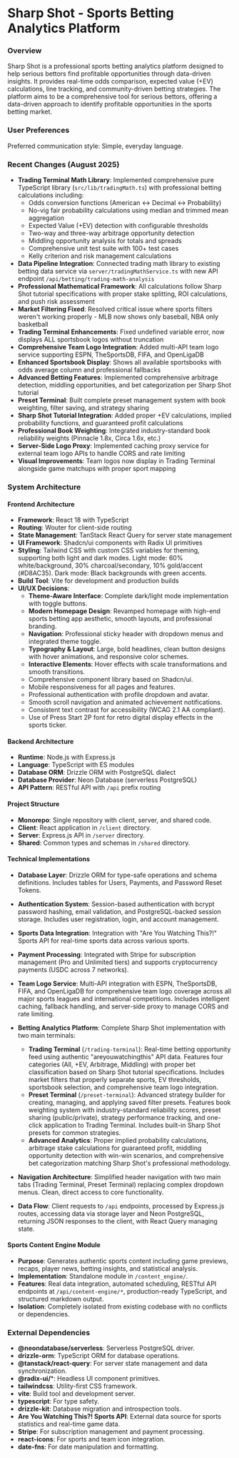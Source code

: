 # Sharp Shot - Sports Betting Analytics Platform

### Overview
Sharp Shot is a professional sports betting analytics platform designed to help serious bettors find profitable opportunities through data-driven insights. It provides real-time odds comparison, expected value (+EV) calculations, line tracking, and community-driven betting strategies. The platform aims to be a comprehensive tool for serious bettors, offering a data-driven approach to identify profitable opportunities in the sports betting market.

### User Preferences
Preferred communication style: Simple, everyday language.

### Recent Changes (August 2025)
- **Trading Terminal Math Library**: Implemented comprehensive pure TypeScript library (`src/lib/tradingMath.ts`) with professional betting calculations including:
  - Odds conversion functions (American ↔ Decimal ↔ Probability)
  - No-vig fair probability calculations using median and trimmed mean aggregation
  - Expected Value (+EV) detection with configurable thresholds
  - Two-way and three-way arbitrage opportunity detection
  - Middling opportunity analysis for totals and spreads
  - Comprehensive unit test suite with 100+ test cases
  - Kelly criterion and risk management calculations
- **Data Pipeline Integration**: Connected trading math library to existing betting data service via `server/tradingMathService.ts` with new API endpoint `/api/betting/trading-math-analysis`
- **Professional Mathematical Framework**: All calculations follow Sharp Shot tutorial specifications with proper stake splitting, ROI calculations, and push risk assessment
- **Market Filtering Fixed**: Resolved critical issue where sports filters weren't working properly - MLB now shows only baseball, NBA only basketball
- **Trading Terminal Enhancements**: Fixed undefined variable error, now displays ALL sportsbook logos without truncation
- **Comprehensive Team Logo Integration**: Added multi-API team logo service supporting ESPN, TheSportsDB, FIFA, and OpenLigaDB
- **Enhanced Sportsbook Display**: Shows all available sportsbooks with odds average column and professional fallbacks
- **Advanced Betting Features**: Implemented comprehensive arbitrage detection, middling opportunities, and bet categorization per Sharp Shot tutorial
- **Preset Terminal**: Built complete preset management system with book weighting, filter saving, and strategy sharing
- **Sharp Shot Tutorial Integration**: Added proper +EV calculations, implied probability functions, and guaranteed profit calculations
- **Professional Book Weighting**: Integrated industry-standard book reliability weights (Pinnacle 1.8x, Circa 1.6x, etc.)
- **Server-Side Logo Proxy**: Implemented caching proxy service for external team logo APIs to handle CORS and rate limiting
- **Visual Improvements**: Team logos now display in Trading Terminal alongside game matchups with proper sport mapping

### System Architecture

#### Frontend Architecture
- **Framework**: React 18 with TypeScript
- **Routing**: Wouter for client-side routing
- **State Management**: TanStack React Query for server state management
- **UI Framework**: Shadcn/ui components with Radix UI primitives
- **Styling**: Tailwind CSS with custom CSS variables for theming, supporting both light and dark modes. Light mode: 60% white/background, 30% charcoal/secondary, 10% gold/accent (#D8AC35). Dark mode: Black backgrounds with green accents.
- **Build Tool**: Vite for development and production builds
- **UI/UX Decisions**:
    - **Theme-Aware Interface**: Complete dark/light mode implementation with toggle buttons.
    - **Modern Homepage Design**: Revamped homepage with high-end sports betting app aesthetic, smooth layouts, and professional branding.
    - **Navigation**: Professional sticky header with dropdown menus and integrated theme toggle.
    - **Typography & Layout**: Large, bold headlines, clean button designs with hover animations, and responsive color schemes.
    - **Interactive Elements**: Hover effects with scale transformations and smooth transitions.
    - Comprehensive component library based on Shadcn/ui.
    - Mobile responsiveness for all pages and features.
    - Professional authentication with profile dropdown and avatar.
    - Smooth scroll navigation and animated achievement notifications.
    - Consistent text contrast for accessibility (WCAG 2.1 AA compliant).
    - Use of Press Start 2P font for retro digital display effects in the sports ticker.

#### Backend Architecture
- **Runtime**: Node.js with Express.js
- **Language**: TypeScript with ES modules
- **Database ORM**: Drizzle ORM with PostgreSQL dialect
- **Database Provider**: Neon Database (serverless PostgreSQL)
- **API Pattern**: RESTful API with `/api` prefix routing

#### Project Structure
- **Monorepo**: Single repository with client, server, and shared code.
- **Client**: React application in `/client` directory.
- **Server**: Express.js API in `/server` directory.
- **Shared**: Common types and schemas in `/shared` directory.

#### Technical Implementations
- **Database Layer**: Drizzle ORM for type-safe operations and schema definitions. Includes tables for Users, Payments, and Password Reset Tokens.
- **Authentication System**: Session-based authentication with bcrypt password hashing, email validation, and PostgreSQL-backed session storage. Includes user registration, login, and account management.
- **Sports Data Integration**: Integration with "Are You Watching This?!" Sports API for real-time sports data across various sports.
- **Payment Processing**: Integrated with Stripe for subscription management (Pro and Unlimited tiers) and supports cryptocurrency payments (USDC across 7 networks).
- **Team Logo Service**: Multi-API integration with ESPN, TheSportsDB, FIFA, and OpenLigaDB for comprehensive team logo coverage across all major sports leagues and international competitions. Includes intelligent caching, fallback handling, and server-side proxy to manage CORS and rate limiting.

- **Betting Analytics Platform**: Complete Sharp Shot implementation with two main terminals:
  - **Trading Terminal** (`/trading-terminal`): Real-time betting opportunity feed using authentic "areyouwatchingthis" API data. Features four categories (All, +EV, Arbitrage, Middling) with proper bet classification based on Sharp Shot tutorial specifications. Includes market filters that properly separate sports, EV thresholds, sportsbook selection, and comprehensive team logo integration.
  - **Preset Terminal** (`/preset-terminal`): Advanced strategy builder for creating, managing, and applying saved filter presets. Features book weighting system with industry-standard reliability scores, preset sharing (public/private), strategy performance tracking, and one-click application to Trading Terminal. Includes built-in Sharp Shot presets for common strategies.
  - **Advanced Analytics**: Proper implied probability calculations, arbitrage stake calculations for guaranteed profit, middling opportunity detection with win-win scenarios, and comprehensive bet categorization matching Sharp Shot's professional methodology.
- **Navigation Architecture**: Simplified header navigation with two main tabs (Trading Terminal, Preset Terminal) replacing complex dropdown menus. Clean, direct access to core functionality.
- **Data Flow**: Client requests to `/api` endpoints, processed by Express.js routes, accessing data via storage layer and Neon PostgreSQL, returning JSON responses to the client, with React Query managing state.

#### Sports Content Engine Module
- **Purpose**: Generates authentic sports content including game previews, recaps, player news, betting insights, and statistical analysis.
- **Implementation**: Standalone module in `/content_engine/`.
- **Features**: Real data integration, automated scheduling, RESTful API endpoints at `/api/content-engine/*`, production-ready TypeScript, and structured markdown output.
- **Isolation**: Completely isolated from existing codebase with no conflicts or dependencies.

### External Dependencies

- **@neondatabase/serverless**: Serverless PostgreSQL driver.
- **drizzle-orm**: TypeScript ORM for database operations.
- **@tanstack/react-query**: For server state management and data synchronization.
- **@radix-ui/***: Headless UI component primitives.
- **tailwindcss**: Utility-first CSS framework.
- **vite**: Build tool and development server.
- **typescript**: For type safety.
- **drizzle-kit**: Database migration and introspection tools.
- **Are You Watching This?! Sports API**: External data source for sports statistics and real-time game data.
- **Stripe**: For subscription management and payment processing.
- **react-icons**: For sports and team icon integration.
- **date-fns**: For date manipulation and formatting.